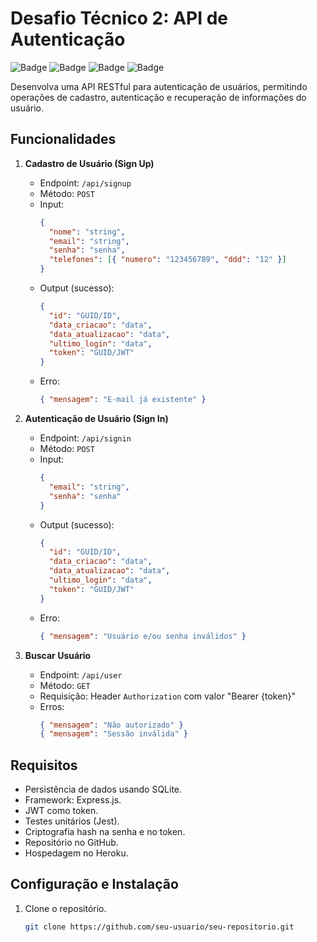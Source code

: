# Desafio Técnico 2: API de Autenticação

![Badge](https://img.shields.io/badge/Node.js-v14.17.5-green)
![Badge](https://img.shields.io/badge/Express.js-v4.17.1-blue)
![Badge](https://img.shields.io/badge/SQLite-v5.1.6-orange)
![Badge](https://img.shields.io/badge/JWT-v9.0.2-red)

Desenvolva uma API RESTful para autenticação de usuários, permitindo operações de cadastro, autenticação e recuperação de informações do usuário.

## Funcionalidades

1. **Cadastro de Usuário (Sign Up)**

   - Endpoint: `/api/signup`
   - Método: `POST`
   - Input:
     ```json
     {
       "nome": "string",
       "email": "string",
       "senha": "senha",
       "telefones": [{ "numero": "123456789", "ddd": "12" }]
     }
     ```
   - Output (sucesso):
     ```json
     {
       "id": "GUID/ID",
       "data_criacao": "data",
       "data_atualizacao": "data",
       "ultimo_login": "data",
       "token": "GUID/JWT"
     }
     ```
   - Erro:
     ```json
     { "mensagem": "E-mail já existente" }
     ```

2. **Autenticação de Usuário (Sign In)**

   - Endpoint: `/api/signin`
   - Método: `POST`
   - Input:
     ```json
     {
       "email": "string",
       "senha": "senha"
     }
     ```
   - Output (sucesso):
     ```json
     {
       "id": "GUID/ID",
       "data_criacao": "data",
       "data_atualizacao": "data",
       "ultimo_login": "data",
       "token": "GUID/JWT"
     }
     ```
   - Erro:
     ```json
     { "mensagem": "Usuário e/ou senha inválidos" }
     ```

3. **Buscar Usuário**
   - Endpoint: `/api/user`
   - Método: `GET`
   - Requisição: Header `Authorization` com valor "Bearer {token}"
   - Erros:
     ```json
     { "mensagem": "Não autorizado" }
     { "mensagem": "Sessão inválida" }
     ```

## Requisitos

- Persistência de dados usando SQLite.
- Framework: Express.js.
- JWT como token.
- Testes unitários (Jest).
- Criptografia hash na senha e no token.
- Repositório no GitHub.
- Hospedagem no Heroku.

## Configuração e Instalação

1. Clone o repositório.
   ```bash
   git clone https://github.com/seu-usuario/seu-repositorio.git
   ```
